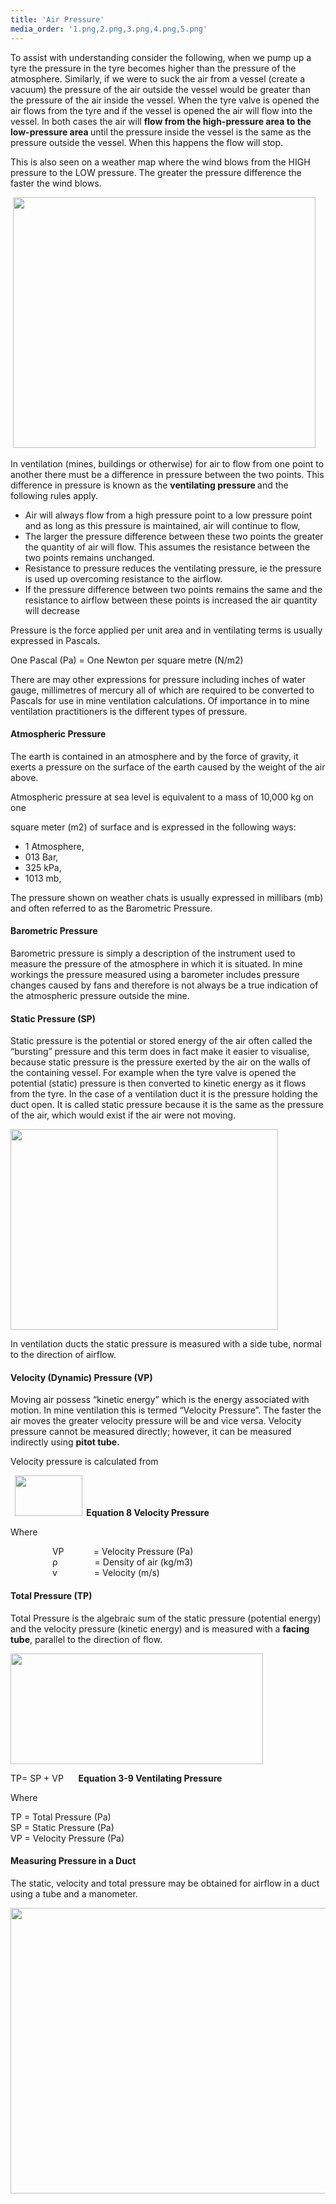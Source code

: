 ```yaml
---
title: 'Air Pressure'
media_order: '1.png,2.png,3.png,4.png,5.png'
---
```


<p>To assist with understanding consider the following, when we pump up a tyre the pressure in the tyre becomes higher than the pressure of the atmosphere. Similarly, if we were to suck the air from a vessel (create a vacuum) the pressure of the air outside the vessel would be greater than the pressure of the air inside the vessel. When the tyre valve is opened the air flows from the tyre and if the vessel is opened the air will flow into the vessel. In both cases the air will <strong>flow from the high-pressure area to the low-pressure area </strong>until the pressure inside the vessel is the same as the pressure outside the vessel. When this happens the flow will stop.</p>
<p>This is also seen on a weather map where the wind blows from the HIGH pressure to the LOW pressure. The greater the pressure difference the faster the wind blows.</p>
<p>&nbsp;<img src="air-pressure/1.png" alt="" width="484" height="401" /></p>
<p>In ventilation (mines, buildings or otherwise) for air to flow from one point to another there must be a difference in pressure between the two points. This difference in pressure is known as the <strong>ventilating pressure </strong>and the following rules apply.</p>
<ul>
<li>Air will always flow from a high pressure point to a low pressure point and as long as this pressure is maintained, air will continue to flow,</li>
<li>The larger the pressure difference between these two points the greater the quantity of air will flow. This assumes the resistance between the two points remains unchanged.</li>
<li>Resistance to pressure reduces the ventilating pressure, ie the pressure is used up overcoming resistance to the airflow.</li>
<li>If the pressure difference between two points remains the same and the resistance to airflow between these points is increased the air quantity will decrease</li>
</ul>
<p>Pressure is the force applied per unit area and in ventilating terms is usually expressed in Pascals.</p>
<p>One Pascal (Pa) = One Newton per square metre (N/m2)</p>
<p>There are may other expressions for pressure including inches of water gauge, millimetres of mercury all of which are required to be converted to Pascals for use in mine ventilation calculations. Of importance in to mine ventilation practitioners is the different types of pressure.</p>
<h4 id="mcetoc_1c5l8obfr0">Atmospheric Pressure</h4>
<p>The earth is contained in an atmosphere and by the force of gravity, it exerts a pressure on the surface of the earth caused by the weight of the air above.</p>
<p>Atmospheric pressure at sea level is equivalent to a mass of 10,000 kg on one</p>
<p>square meter (m2) of surface and is expressed in the following ways:</p>
<ul>
<li>1 Atmosphere,</li>
<li>013 Bar,</li>
<li>325 kPa,</li>
<li>1013 mb,</li>
</ul>
<p>The pressure shown on weather chats is usually expressed in millibars (mb) and often referred to as the Barometric Pressure.</p>
<h4 id="mcetoc_1c5l8obfr1">Barometric Pressure</h4>
<p>Barometric pressure is simply a description of the instrument used to measure the pressure of the atmosphere in which it is situated. In mine workings the pressure measured using a barometer includes pressure changes caused by fans and therefore is not always be a true indication of the atmospheric pressure outside the mine.</p>
<h4 id="mcetoc_1c5l8obfr2">Static Pressure (SP)</h4>
<p>Static pressure is the potential or stored energy of the air often called the &ldquo;bursting&rdquo; pressure and this term does in fact make it easier to visualise, because static pressure is the pressure exerted by the air on the walls of the containing vessel. For example when the tyre valve is opened the potential (static) pressure is then converted to kinetic energy as it flows from the tyre. In the case of a ventilation duct it is the pressure holding the duct open. It is called static pressure because it is the same as the pressure of the air, which would exist if the air were not moving.</p>
<p><img src="air-pressure/3.png" alt="" width="428" height="321" /></p>
<p>In ventilation ducts the static pressure is measured with a side tube, normal to the direction of airflow.</p>
<h4 id="mcetoc_1c5l8obfr3">Velocity (Dynamic) Pressure (VP)</h4>
<p>Moving air possess &ldquo;kinetic energy&rdquo; which is the energy associated with motion. In mine ventilation this is termed &ldquo;Velocity Pressure&rdquo;. The faster the air moves the greater velocity pressure will be and vice versa. Velocity pressure cannot be measured directly; however, it can be measured indirectly using <strong>pitot tube.</strong></p>
<p>Velocity pressure is calculated from</p>
<p><strong>&nbsp;&nbsp;<img src="air-pressure/2.png" alt="" width="108" height="65" />&nbsp; Equation 8 Velocity Pressure</strong></p>
<p>Where</p>
<p>&nbsp;&nbsp;&nbsp;&nbsp;&nbsp;&nbsp;&nbsp;&nbsp;&nbsp;&nbsp;&nbsp;&nbsp;&nbsp;&nbsp;&nbsp;&nbsp; VP&nbsp;&nbsp;&nbsp;&nbsp;&nbsp;&nbsp;&nbsp;&nbsp;&nbsp;&nbsp;&nbsp; = Velocity Pressure (Pa)<br /> &nbsp;&nbsp;&nbsp;&nbsp;&nbsp;&nbsp;&nbsp;&nbsp;&nbsp;&nbsp;&nbsp;&nbsp;&nbsp;&nbsp;&nbsp;&nbsp; &rho;&nbsp;&nbsp;&nbsp;&nbsp;&nbsp;&nbsp;&nbsp;&nbsp;&nbsp;&nbsp;&nbsp;&nbsp;&nbsp;&nbsp; = Density of air (kg/m3)<br /> &nbsp;&nbsp;&nbsp;&nbsp;&nbsp;&nbsp;&nbsp;&nbsp;&nbsp;&nbsp;&nbsp;&nbsp;&nbsp;&nbsp;&nbsp;&nbsp; v&nbsp;&nbsp;&nbsp;&nbsp;&nbsp;&nbsp;&nbsp;&nbsp;&nbsp;&nbsp;&nbsp;&nbsp;&nbsp;&nbsp; = Velocity (m/s)</p>
<h4 id="mcetoc_1c5l8obfr4">Total Pressure (TP)</h4>
<p>Total Pressure is the algebraic sum of the static pressure (potential energy) and the velocity pressure (kinetic energy) and is measured with a <strong>facing tube</strong>, parallel to the direction of flow.</p>
<p><img src="air-pressure/4.png" alt="" width="404" height="177" /></p>
<p>TP= SP + VP&nbsp;&nbsp;&nbsp;&nbsp;&nbsp; <strong>Equation 3-9 Ventilating Pressure</strong></p>
<p>Where</p>
<p>TP = Total Pressure (Pa)<br /> SP = Static Pressure (Pa)<br /> VP = Velocity Pressure (Pa)</p>
<h4 id="mcetoc_1c5l8obfr5">Measuring Pressure in a Duct</h4>
<p>The static, velocity and total pressure may be obtained for airflow in a duct using a tube and a manometer.</p>
<p><img src="air-pressure/5.png" alt="" width="724" height="457" /></p>